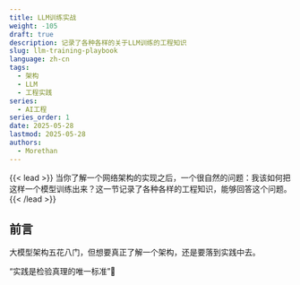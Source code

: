 ```yaml
---
title: LLM训练实战
weight: -105
draft: true
description: 记录了各种各样的关于LLM训练的工程知识
slug: llm-training-playbook
language: zh-cn
tags:
  - 架构
  - LLM
  - 工程实践
series:
  - AI工程
series_order: 1
date: 2025-05-28
lastmod: 2025-05-28
authors:
  - Morethan
---
```

{{< lead >}}
当你了解一个网络架构的实现之后，一个很自然的问题：我该如何把这样一个模型训练出来？这一节记录了各种各样的工程知识，能够回答这个问题。
{{< /lead >}}

## 前言

大模型架构五花八门，但想要真正了解一个架构，还是要落到实践中去。

“实践是检验真理的唯一标准”🫡

